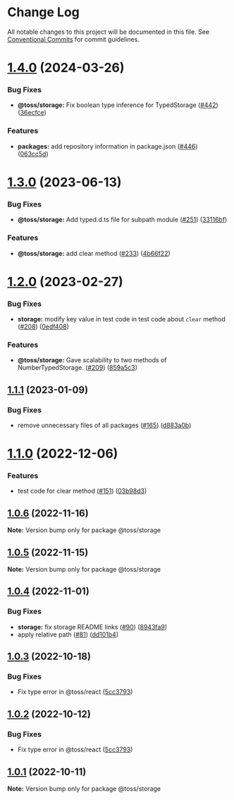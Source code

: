 # Change Log

All notable changes to this project will be documented in this file.
See [Conventional Commits](https://conventionalcommits.org) for commit guidelines.

# [1.4.0](https://github.com/toss/slash/compare/@toss/storage@1.3.1...@toss/storage@1.4.0) (2024-03-26)


### Bug Fixes

* **@toss/storage:** Fix boolean type inference for TypedStorage  ([#442](https://github.com/toss/slash/issues/442)) ([36ecfce](https://github.com/toss/slash/commit/36ecfced3181aa549ca7373c4d3d193d6580db64))


### Features

* **packages:** add repository information in package.json ([#446](https://github.com/toss/slash/issues/446)) ([063cc5d](https://github.com/toss/slash/commit/063cc5d4699b1ba0dc20db3d2bb7dc673947500b))





# [1.3.0](https://github.com/toss/slash/compare/@toss/storage@1.2.0...@toss/storage@1.3.0) (2023-06-13)


### Bug Fixes

* **@toss/storage:** Add typed.d.ts file for subpath module ([#251](https://github.com/toss/slash/issues/251)) ([33116bf](https://github.com/toss/slash/commit/33116bf359548ff9515161b608a267b62424aa49))


### Features

* **@toss/storage:** add clear method ([#233](https://github.com/toss/slash/issues/233)) ([4b66f22](https://github.com/toss/slash/commit/4b66f225f8b41315e5e6a2fa54a7886c83343539))





# [1.2.0](https://github.com/toss/slash/compare/@toss/storage@1.1.1...@toss/storage@1.2.0) (2023-02-27)


### Bug Fixes

* **storage:** modify key value in test code in test code about `clear` method ([#208](https://github.com/toss/slash/issues/208)) ([0edf408](https://github.com/toss/slash/commit/0edf408194eb6ec869a5b80b4c70ed6b1be2e9b2))


### Features

* **@toss/storage:** Gave scalability to two methods of NumberTypedStorage. ([#209](https://github.com/toss/slash/issues/209)) ([859a5c3](https://github.com/toss/slash/commit/859a5c3e0fc5ff56f0ad05f147db6a8f1ebdfb9e))





## [1.1.1](https://github.com/toss/slash/compare/@toss/storage@1.1.0...@toss/storage@1.1.1) (2023-01-09)


### Bug Fixes

* remove unnecessary files of all packages ([#165](https://github.com/toss/slash/issues/165)) ([d883a0b](https://github.com/toss/slash/commit/d883a0b2aebdbc2ca39c67902cec754c63921dfe))





# [1.1.0](https://github.com/toss/slash/compare/@toss/storage@1.0.6...@toss/storage@1.1.0) (2022-12-06)


### Features

* test code for clear method ([#151](https://github.com/toss/slash/issues/151)) ([03b98d3](https://github.com/toss/slash/commit/03b98d38d51cdf859b872f3cce78a3b3cc8d4486))





## [1.0.6](https://github.com/toss/slash/compare/@toss/storage@1.0.5...@toss/storage@1.0.6) (2022-11-16)

**Note:** Version bump only for package @toss/storage





## [1.0.5](https://github.com/toss/slash/compare/@toss/storage@1.0.4...@toss/storage@1.0.5) (2022-11-15)

**Note:** Version bump only for package @toss/storage





## [1.0.4](https://github.com/toss/slash/compare/@toss/storage@1.0.3...@toss/storage@1.0.4) (2022-11-01)


### Bug Fixes

* **storage:** fix storage README links ([#90](https://github.com/toss/slash/issues/90)) ([8943fa9](https://github.com/toss/slash/commit/8943fa95eb99a02980742f5d209a15965deeea2b))
* apply relative path ([#81](https://github.com/toss/slash/issues/81)) ([dd101b4](https://github.com/toss/slash/commit/dd101b4b727bfd0b120e9f0a24e7321aceb547bf))





## [1.0.3](https://github.com/toss/slash/compare/@toss/storage@1.0.1...@toss/storage@1.0.3) (2022-10-18)


### Bug Fixes

* Fix type error in @toss/react ([5cc3793](https://github.com/toss/slash/commit/5cc37936e8739204f32f9f50ee61570b758343f8))





## [1.0.2](https://github.com/toss/slash/compare/@toss/storage@1.0.1...@toss/storage@1.0.2) (2022-10-12)


### Bug Fixes

* Fix type error in @toss/react ([5cc3793](https://github.com/toss/slash/commit/5cc37936e8739204f32f9f50ee61570b758343f8))





## [1.0.1](https://github.com/toss/slash/compare/@toss/storage@1.0.0...@toss/storage@1.0.1) (2022-10-11)

**Note:** Version bump only for package @toss/storage
